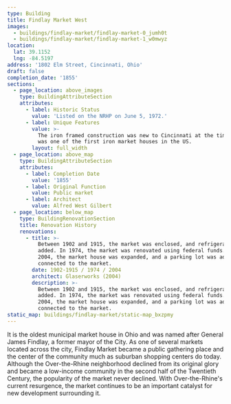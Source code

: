 ```yaml
---
type: Building
title: Findlay Market West
images:
  - buildings/findlay-market/findlay-market-0_jumh0t
  - buildings/findlay-market/findlay-market-1_w0mwyz
location:
  lat: 39.1152
  lng: -84.5197
address: '1802 Elm Street, Cincinnati, Ohio'
draft: false
completion_date: '1855'
sections:
  - page_location: above_images
    type: BuildingAttributeSection
    attributes:
      - label: Historic Status
        value: 'Listed on the NRHP on June 5, 1972.'
      - label: Unique Features
        value: >-
          The iron framed construction was new to Cincinnati at the time, and it
          was one of the first iron market houses in the US.
        layout: full_width
  - page_location: above_map
    type: BuildingAttributeSection
    attributes:
      - label: Completion Date
        value: '1855'
      - label: Original Function
        value: Public market
      - label: Architect
        value: Alfred West Gilbert
  - page_location: below_map
    type: BuildingRenovationSection
    title: Renovation History
    renovations:
      - title: >-
          Between 1902 and 1915, the market was enclosed, and refrigeration was
          added. In 1974, the market was renovated using federal funds.  In
          2004, the market house was expanded, and a parking lot was added that
          connected to the market.
        date: 1902-1915 / 1974 / 2004
        architect: Glaserworks (2004)
        description: >-
          Between 1902 and 1915, the market was enclosed, and refrigeration was
          added. In 1974, the market was renovated using federal funds.  In
          2004, the market house was expanded, and a parking lot was added that
          connected to the market.
static_map: buildings/findlay-market/static-map_bxzpmy
---
```


It is the oldest municipal market house in Ohio and was named after General James Findlay, a former mayor of the City. As one of several markets located across the city, Findlay Market became a public gathering place and the center of the community much as suburban shopping centers do today. Although the Over-the-Rhine neighborhood declined from its original glory and became a low-income community in the second half of the Twentieth Century, the popularity of the market never declined. With Over-the-Rhine's current resurgence, the market continues to be an important catalyst for new development surrounding it.
